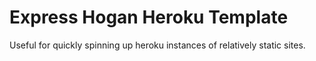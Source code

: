 Express Hogan Heroku Template
=============================

Useful for quickly spinning up heroku instances of relatively static sites.